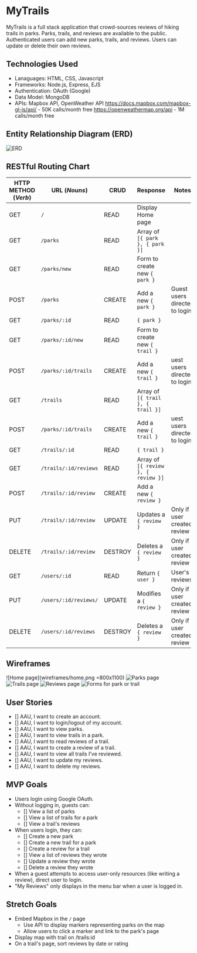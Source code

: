 # MyTrails
MyTrails is a full stack application that crowd-sources reviews of hiking trails in parks. Parks, trails, and reviews are available to the public. Authenticated users can add new parks, trails, and reviews. Users can update or delete their own reviews.

## Technologies Used
* Lanaguages: HTML, CSS, Javascript
* Frameworks: Node.js, Express, EJS
* Authentication: OAuth (Google)
* Data Model: MongoDB
* APIs: Mapbox API, OpenWeather API
https://docs.mapbox.com/mapbox-gl-js/api/ - 50K calls/month free
https://openweathermap.org/api - 1M calls/month free

## Entity Relationship Diagram (ERD)
![ERD](wireframes/ERD.png)

## RESTful Routing Chart
| HTTP METHOD (_Verb_) | URL (_Nouns_)     | CRUD    | Response          | Notes        |
| -------------------- | ----------------- | ------- | ----------------- | ------------ |
| GET | `/` | READ | Display Home page|  |
| GET | `/parks` | READ | Array of  `[{ park }, { park }]` | |
| GET | `/parks/new` | READ | Form to create new `{ park }` | |
| POST | `/parks` | CREATE | Add a new `{ park }` | Guest users directed to login |
| GET | `/parks/:id` | READ | `{ park }` | |
| GET | `/parks/:id/new` | READ | Form to create new `{ trail }` | |
| POST | `/parks/:id/trails` | CREATE | Add a new `{ trail }` | uest users directed to login |
| GET | `/trails` | READ | Array of  `[{ trail }, { trail }]` | |
| POST | `/parks/:id/trails` | CREATE | Add a new `{ trail }` | uest users directed to login |
| GET | `/trails/:id` | READ | `{ trail }` | |
| GET | `/trails/:id/reviews` | READ | Array of `[{ review }, { review }]` | |
| POST | `/trails/:id/review` | CREATE | Add a new `{ review }` | |
| PUT | `/trails/:id/review` | UPDATE | Updates a `{ review }` | Only if user created review |
| DELETE | `/trails/:id/review` | DESTROY | Deletes a `{ review }` | Only if user created review
| GET | `/users/:id` | READ | Return `{ user }` | User's reviews|
| PUT | `/users/:id/reviews/` | UPDATE | Modifies a `{ review }` | Only if user created review |
| DELETE | `/users/:id/reviews` | DESTROY | Deletes a `{ review }` | Only if user created review |

## Wireframes
![Home page](wireframes/home.png =800x1100)
![Parks page](wireframes/park.png)
![Trails page](wireframes/trail.png)
![Reviews page](wireframes/reviews.png)
![Forms for park or trail](wireframes/create-forms.png)

## User Stories
- [] AAU, I want to create an account.
- [] AAU, I want to login/logout of my account.
- [] AAU, I want to view parks.
- [] AAU, I want to view trails in a park.
- [] AAU, I want to read reviews of a trail.
- [] AAU, I want to create a review of a trail.
- [] AAU, I want to view all trails I've reviewed.
- [] AAU, I want to update my reviews.
- [] AAU, I want to delete my reviews.

## MVP Goals
* Users  login using Google OAuth.
* Without logging in, guests can:
    - [] View a list of parks
    - [] View a list of trails for a park
    - [] View a trail's reviews
* When users login, they can:
    - [] Create a new park
    - [] Create a new trail for a park
    - [] Create a review for a trail
    - [] View a list of reviews they wrote
    - [] Update a review they wrote
    - [] Delete a review they wrote
* When a guest attempts to access user-only resources (like writing a review), direct user to login.
* "My Reviews" only displays in the menu bar when a user is logged in.


## Stretch Goals
* Embed Mapbox in the `/` page
    * Use API to display markers representing parks on the map
    * Allow users to click a marker and link to the park's page
* Display map with trail on /trails:id
* On a trail's page, sort reviews by date or rating

